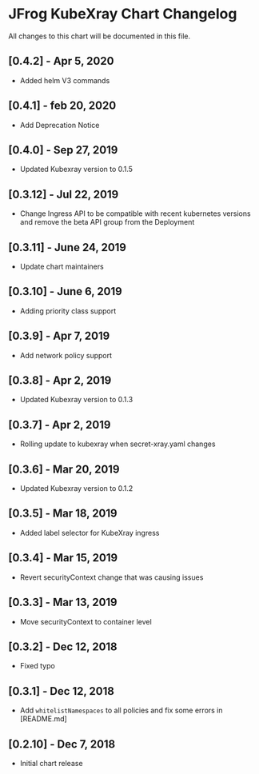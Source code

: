 # JFrog KubeXray Chart Changelog
All changes to this chart will be documented in this file.

## [0.4.2]  - Apr 5, 2020
* Added helm V3 commands

## [0.4.1]  - feb 20, 2020
* Add Deprecation Notice

## [0.4.0]  - Sep 27, 2019
* Updated Kubexray version to 0.1.5

## [0.3.12]  - Jul 22, 2019
* Change Ingress API to be compatible with recent kubernetes versions and remove the beta API group from the Deployment

## [0.3.11]  - June 24, 2019
* Update chart maintainers

## [0.3.10]  - June 6, 2019
* Adding priority class support

## [0.3.9]  - Apr 7, 2019
* Add network policy support

## [0.3.8]  - Apr 2, 2019
* Updated Kubexray version to 0.1.3

## [0.3.7]  - Apr 2, 2019
* Rolling update to kubexray when secret-xray.yaml changes

## [0.3.6]  - Mar 20, 2019
* Updated Kubexray version to 0.1.2

## [0.3.5]  - Mar 18, 2019
* Added label selector for KubeXray ingress

## [0.3.4] - Mar 15, 2019
* Revert securityContext change that was causing issues

## [0.3.3] - Mar 13, 2019
* Move securityContext to container level

## [0.3.2] - Dec 12, 2018
* Fixed typo

## [0.3.1] - Dec 12, 2018
* Add `whitelistNamespaces` to all policies and fix some errors in [README.md]

## [0.2.10] - Dec 7, 2018
* Initial chart release
